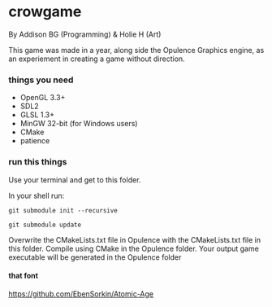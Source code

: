 # crowgame

By Addison BG (Programming) & Holie H (Art)

This game was made in a year, along side the Opulence Graphics engine, as an experiement in
creating a game without direction.

### things you need
* OpenGL 3.3+
* SDL2
* GLSL 1.3+
* MinGW 32-bit (for Windows users)
* CMake
* patience

### run this things
Use your terminal and get to this folder. 

In your shell run: 

`git submodule init --recursive`

`git submodule update`

Overwrite the CMakeLists.txt file in Opulence with the CMakeLists.txt file in this folder.
Compile using CMake in the Opulence folder. Your output game executable will be generated
in the Opulence folder

#### that font
https://github.com/EbenSorkin/Atomic-Age
